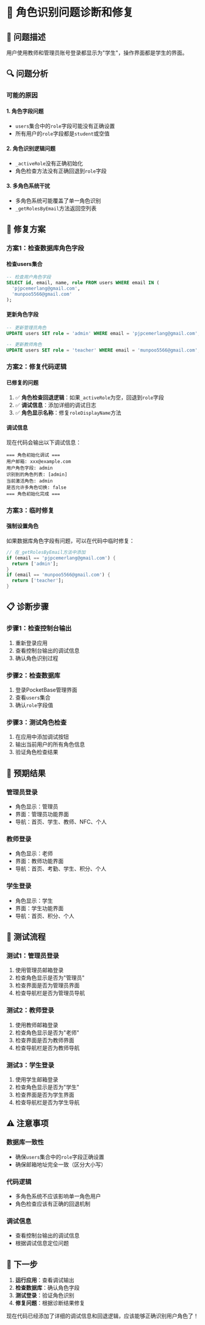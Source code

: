 # 🔧 角色识别问题诊断和修复

## 🚨 问题描述

用户使用教师和管理员账号登录都显示为"学生"，操作界面都是学生的界面。

## 🔍 问题分析

### **可能的原因**

#### **1. 角色字段问题**
- `users`集合中的`role`字段可能没有正确设置
- 所有用户的`role`字段都是`student`或空值

#### **2. 角色识别逻辑问题**
- `_activeRole`没有正确初始化
- 角色检查方法没有正确回退到`role`字段

#### **3. 多角色系统干扰**
- 多角色系统可能覆盖了单一角色识别
- `_getRolesByEmail`方法返回空列表

## 🔧 修复方案

### **方案1：检查数据库角色字段**

#### **检查users集合**
```sql
-- 检查用户角色字段
SELECT id, email, name, role FROM users WHERE email IN (
  'pjpcemerlang@gmail.com',
  'munpoo5566@gmail.com'
);
```

#### **更新角色字段**
```sql
-- 更新管理员角色
UPDATE users SET role = 'admin' WHERE email = 'pjpcemerlang@gmail.com';

-- 更新教师角色
UPDATE users SET role = 'teacher' WHERE email = 'munpoo5566@gmail.com';
```

### **方案2：修复代码逻辑**

#### **已修复的问题**
1. ✅ **角色检查回退逻辑**：如果`_activeRole`为空，回退到`role`字段
2. ✅ **调试信息**：添加详细的调试日志
3. ✅ **角色显示名称**：修复`roleDisplayName`方法

#### **调试信息**
现在代码会输出以下调试信息：
```
=== 角色初始化调试 ===
用户邮箱: xxx@example.com
用户角色字段: admin
识别到的角色列表: [admin]
当前激活角色: admin
是否允许多角色切换: false
=== 角色初始化完成 ===
```

### **方案3：临时修复**

#### **强制设置角色**
如果数据库角色字段有问题，可以在代码中临时修复：

```dart
// 在_getRolesByEmail方法中添加
if (email == 'pjpcemerlang@gmail.com') {
  return ['admin'];
}
if (email == 'munpoo5566@gmail.com') {
  return ['teacher'];
}
```

## 📋 诊断步骤

### **步骤1：检查控制台输出**
1. 重新登录应用
2. 查看控制台输出的调试信息
3. 确认角色识别过程

### **步骤2：检查数据库**
1. 登录PocketBase管理界面
2. 查看`users`集合
3. 确认`role`字段值

### **步骤3：测试角色检查**
1. 在应用中添加调试按钮
2. 输出当前用户的所有角色信息
3. 验证角色检查结果

## 🎯 预期结果

### **管理员登录**
- 角色显示：管理员
- 界面：管理员功能界面
- 导航：首页、学生、教师、NFC、个人

### **教师登录**
- 角色显示：老师
- 界面：教师功能界面
- 导航：首页、考勤、学生、积分、个人

### **学生登录**
- 角色显示：学生
- 界面：学生功能界面
- 导航：首页、积分、个人

## 🔄 测试流程

### **测试1：管理员登录**
1. 使用管理员邮箱登录
2. 检查角色显示是否为"管理员"
3. 检查界面是否为管理员界面
4. 检查导航栏是否为管理员导航

### **测试2：教师登录**
1. 使用教师邮箱登录
2. 检查角色显示是否为"老师"
3. 检查界面是否为教师界面
4. 检查导航栏是否为教师导航

### **测试3：学生登录**
1. 使用学生邮箱登录
2. 检查角色显示是否为"学生"
3. 检查界面是否为学生界面
4. 检查导航栏是否为学生导航

## ⚠️ 注意事项

### **数据库一致性**
- 确保`users`集合中的`role`字段正确设置
- 确保邮箱地址完全一致（区分大小写）

### **代码逻辑**
- 多角色系统不应该影响单一角色用户
- 角色检查应该有正确的回退机制

### **调试信息**
- 查看控制台输出的调试信息
- 根据调试信息定位问题

## 🚀 下一步

1. **运行应用**：查看调试输出
2. **检查数据库**：确认角色字段
3. **测试登录**：验证角色识别
4. **修复问题**：根据诊断结果修复

现在代码已经添加了详细的调试信息和回退逻辑，应该能够正确识别用户角色了！
